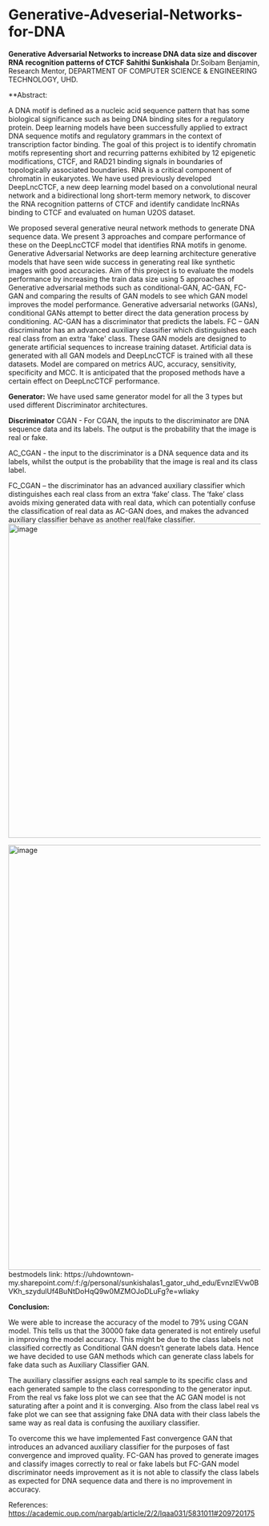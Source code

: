 # Generative-Adveserial-Networks-for-DNA

**Generative Adversarial Networks to increase DNA data size and discover RNA recognition patterns of CTCF**
**Sahithi Sunkishala**
Dr.Soibam Benjamin, Research Mentor, DEPARTMENT OF COMPUTER SCIENCE & ENGINEERING TECHNOLOGY, UHD.

**Abstract:

A DNA motif is defined as a nucleic acid sequence pattern that has some biological significance such as being DNA binding sites for a regulatory protein. Deep learning models have been successfully applied to extract DNA sequence motifs and regulatory grammars in the context of transcription factor binding. The goal of this project is to identify chromatin motifs representing short and recurring patterns exhibited by 12 epigenetic modifications, CTCF, and RAD21 binding signals in  boundaries of topologically associated boundaries. RNA is a critical component of chromatin in eukaryotes. We have used previously developed DeepLncCTCF, a new deep learning model based on a convolutional neural network and a bidirectional long short-term memory network, to discover the RNA recognition patterns of CTCF and identify candidate lncRNAs binding to CTCF and evaluated on human U2OS dataset. 

We proposed several generative neural network methods to generate DNA sequence data. We present 3 approaches and compare performance of these on the DeepLncCTCF model that identifies RNA motifs in genome. Generative Adversarial Networks are deep learning architecture generative models that have seen wide success in generating real like synthetic images with good accuracies. Aim of this project is to evaluate the models performance by increasing the train data size using 5 approaches of Generative adversarial methods such as conditional-GAN, AC-GAN, FC-GAN and comparing the results of GAN models to see which GAN model improves the model performance. Generative adversarial networks (GANs), conditional GANs attempt to better direct the data generation process by conditioning. AC-GAN has a discriminator that predicts the labels. FC – GAN discriminator has an advanced auxiliary classifier which distinguishes each real class from an extra 'fake' class. These GAN models are designed to generate artificial sequences to increase training dataset. Artificial data is generated with all GAN models and DeepLncCTCF is trained with all these datasets. Model are compared on metrics AUC, accuracy, sensitivity, specificity and MCC. It is anticipated that the proposed methods have a certain effect on DeepLncCTCF performance.

**Generator:**
We have used same generator model for all the 3 types but used different Discriminator architectures.

**Discriminator** 
CGAN - For CGAN, the inputs to the discriminator are DNA sequence data and its labels. The output is the probability that the image is real or fake.


AC_CGAN - the input to the discriminator is a DNA sequence data and its labels, whilst the output is the probability that the image is real and its class label.

FC_CGAN – the discriminator has an advanced auxiliary classifier which distinguishes each real class from an extra ‘fake’ class. The ‘fake’ class avoids mixing generated data with real data, which can potentially confuse the classification of real data as AC-GAN does, and makes the advanced auxiliary classifier behave as another real/fake classifier.
<img width="628" alt="image" src="https://user-images.githubusercontent.com/102439554/163279641-30ed3414-86c6-4798-8b7d-4b75b04e25a6.png">


<img width="850" alt="image" src="https://user-images.githubusercontent.com/102439554/163270182-2c38d965-41a5-46bd-ae35-a7ae5ef9c8b5.png">
bestmodels link: https://uhdowntown-my.sharepoint.com/:f:/g/personal/sunkishalas1_gator_uhd_edu/EvnzIEVw0BVKh_szydulUf4BuNtDoHqQ9w0MZMOJoDLuFg?e=wIiaky

**Conclusion:**

We were able to increase the accuracy of the model to 79% using CGAN model. This tells us that the 30000 fake data generated is not entirely useful in improving the model accuracy. This might be due to the class labels not classified correctly as Conditional GAN doesn’t generate labels data.  Hence we have decided to use GAN methods which can generate class labels for fake data such as Auxiliary Classifier GAN. 


The auxiliary classifier assigns each real sample to its specific class and each generated sample to the class corresponding to the generator input. From the real vs fake loss plot we can see that the AC GAN model is not saturating after a point and it is converging. Also from the class label real vs fake plot we can see that assigning fake DNA data with their class labels the same way as real data is confusing the auxiliary classifier.

To overcome this we have implemented Fast convergence GAN that introduces an advanced auxiliary classifier for the purposes of fast convergence and improved quality. FC-GAN has proved to generate images and classify images correctly to real or fake labels but FC-GAN model discriminator needs improvement as it is not able to classify the class labels as expected for DNA sequence data and there is no improvement in accuracy.



References: https://academic.oup.com/nargab/article/2/2/lqaa031/5831011#209720175


